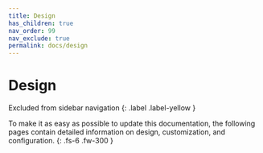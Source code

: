 ```yaml
---
title: Design
has_children: true
nav_order: 99
nav_exclude: true
permalink: docs/design
---
```


# Design

Excluded from sidebar navigation
{: .label .label-yellow }

To make it as easy as possible to update this documentation, the following pages contain detailed information on design, customization, and configuration.
{: .fs-6 .fw-300 }